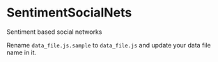 SentimentSocialNets
===================

Sentiment based social networks


Rename `data_file.js.sample` to `data_file.js` and update your data file name in it.
